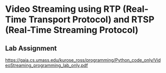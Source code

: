 # Video Streaming using RTP (Real-Time Transport Protocol) and RTSP (Real-Time Streaming Protocol)

## Lab Assignment
https://gaia.cs.umass.edu/kurose_ross/programming/Python_code_only/VideoStreaming_programming_lab_only.pdf